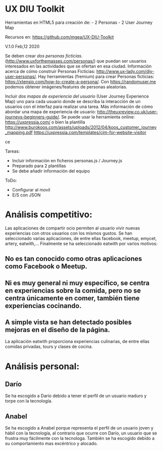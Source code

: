 # UX DIU Toolkit

Herramientas en HTML5 para creación de: 
    - 2 Personas 
    - 2 User Journey Map 

Recursos en: https://github.com/mgea/UX-DIU-Toolkit

V.1.0 Feb,12 2020


Se deben crear *dos personas ficticias*. (http://www.uxforthemasses.com/personas/) que puedan ser usuarios interesados en las actividades que se ofertan en esa ciudad. Información acerca de cómo construir Personas Ficticias: http://www.ux-lady.com/diy-user-personas/. Hay herramientas (fremium) para crear Personas ficticias: https://xtensio.com/how-to-create-a-persona/. Con https://randomuser.me podemos  obtener imágenes/features de personas aleatorias.


Incluir *dos mapas de experiencia del usuario* (User Journey Experience Map) uno para cada usuario donde se describa la interacción de un usuarios con el interfaz para realizar una tarea.  Más información de cómo abordar una mapa de experiencia de usuario: http://theuxreview.co.uk/user-journeys-beginners-guide/. Se puede usar la herramienta online: https://uxpressia.com/ o bien la plantilla http://www.burokoos.com/assets/uploads/2012/04/koos_customer_journey_mapping.pdf 
https://uxpressia.com/templates/cjm-for-website-visitor 


ce

Tareas: 

 - Incluir información en ficheros personas.js / Journey.js
 - Preparado para 2 plantillas
 - Se debe añadir información del equipo

ToDo: 
 - Configurar al movil
 - E/S con JSON


# Análisis competitivo:

Las aplicaciones de compartir ocio permiten al usuario vivir nuevas experiencias con otros usuarios con los mismos gustos. Se han seleccionado varias aplicaciones, de entre ellas facebook, meetup, emycet, artery, eatwith,... Finalmente se ha seleccionado eatwith por varios motivos:
   ## No es tan conocido como otras aplicaciones como Facebook o Meetup.
   ## Ni es muy general ni muy específico, se centra en experiencias sobre la comida, pero no se centra únicamente en comer, también tiene experiencias cocinando.
   ## A simple vista se han detectado posibles mejoras en el diseño de la página.
   
La aplicación eatwith proporciona experiencias culinarias, de entre ellas comidas privadas, tours y clases de cocina.

# Análisis personal:

## Darío
Se ha escogido a Darío debido a tener el perfil de un usuario maduro y torpe con la tecnología.


## Anabel
Se ha escogido a Anabel porque representa el perfil de un usuario joven y hábil con la tecnología, al contrario que ocurre con Darío, un usuario que se frustra muy fácilmente con la tecnologa. También se ha escogido debido a su comportamiento mas excéntrico y alocado.
